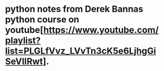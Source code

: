 # python notes from Derek Bannas python course on youtube[https://www.youtube.com/playlist?list=PLGLfVvz_LVvTn3cK5e6LjhgGiSeVlIRwt].

